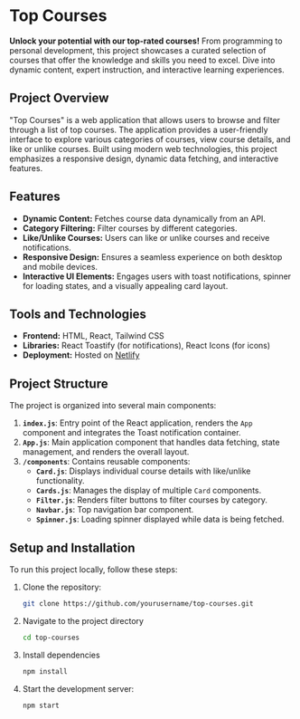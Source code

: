 # Top Courses

**Unlock your potential with our top-rated courses!** From programming to personal development, this project showcases a curated selection of courses that offer the knowledge and skills you need to excel. Dive into dynamic content, expert instruction, and interactive learning experiences.

## Project Overview

"Top Courses" is a web application that allows users to browse and filter through a list of top courses. The application provides a user-friendly interface to explore various categories of courses, view course details, and like or unlike courses. Built using modern web technologies, this project emphasizes a responsive design, dynamic data fetching, and interactive features.

## Features

- **Dynamic Content:** Fetches course data dynamically from an API.
- **Category Filtering:** Filter courses by different categories.
- **Like/Unlike Courses:** Users can like or unlike courses and receive notifications.
- **Responsive Design:** Ensures a seamless experience on both desktop and mobile devices.
- **Interactive UI Elements:** Engages users with toast notifications, spinner for loading states, and a visually appealing card layout.

## Tools and Technologies

- **Frontend:** HTML, React, Tailwind CSS
- **Libraries:** React Toastify (for notifications), React Icons (for icons)
- **Deployment:** Hosted on [Netlify](https://topcourses13.netlify.app/)

## Project Structure

The project is organized into several main components:

1. **`index.js`**: Entry point of the React application, renders the `App` component and integrates the Toast notification container.
2. **`App.js`**: Main application component that handles data fetching, state management, and renders the overall layout.
3. **`/components`**: Contains reusable components:
   - **`Card.js`**: Displays individual course details with like/unlike functionality.
   - **`Cards.js`**: Manages the display of multiple `Card` components.
   - **`Filter.js`**: Renders filter buttons to filter courses by category.
   - **`Navbar.js`**: Top navigation bar component.
   - **`Spinner.js`**: Loading spinner displayed while data is being fetched.

## Setup and Installation

To run this project locally, follow these steps:

1. Clone the repository:
   ```bash
   git clone https://github.com/yourusername/top-courses.git
2. Navigate to the project directory
   ```bash
   cd top-courses

3. Install dependencies
   ```bash
   npm install

4. Start the development server:
   ```bash
   npm start

